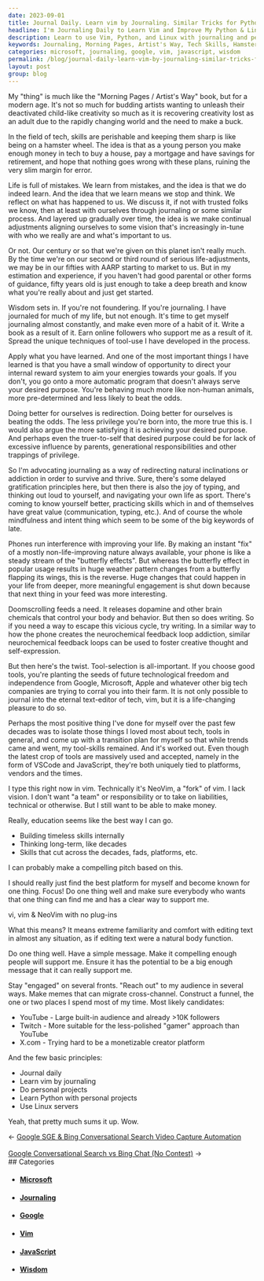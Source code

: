 ```yaml
---
date: 2023-09-01
title: Journal Daily. Learn vim by Journaling. Similar Tricks for Python & Linux
headline: I'm Journaling Daily to Learn Vim and Improve My Python & Linux Skills
description: Learn to use Vim, Python, and Linux with journaling and personal projects. Develop timeless skills to stay ahead of the rapidly changing tech world. Increase creativity and gain wisdom with journaling and mindfulness. Use tools to foster creative thought and self-expression. Find the best platform to become known for one thing and make a compelling pitch.
keywords: Journaling, Morning Pages, Artist's Way, Tech Skills, Hamster Wheel, Mortgage, Savings, Retirement, Life Mistakes, Self-Reflection, Life Adjustments, Wisdom, Journaling Habit, Writing, Communication, Typing, Mindfulness, Intent, Phone Interference, Dopamine, Neurochemical Feedback Loops, Tool-Selection, Vim, NeoVim, Eternal Text-Editor, VSCode, JavaScript, Google, Microsoft, Apple, Doomscrolling,
categories: microsoft, journaling, google, vim, javascript, wisdom
permalink: /blog/journal-daily-learn-vim-by-journaling-similar-tricks-for-python-linux/
layout: post
group: blog
---
```



My "thing" is much like the "Morning Pages / Artist's Way" book, but for a
modern age. It's not so much for budding artists wanting to unleash their
deactivated child-like creativity so much as it is recovering creativity lost
as an adult due to the rapidly changing world and the need to make a buck.

In the field of tech, skills are perishable and keeping them sharp is like
being on a hamster wheel. The idea is that as a young person you make enough
money in tech to buy a house, pay a mortgage and have savings for retirement,
and hope that nothing goes wrong with these plans, ruining the very slim margin
for error.

Life is full of mistakes. We learn from mistakes, and the idea is that we do
indeed learn. And the idea that we learn means we stop and think. We reflect on
what has happened to us. We discuss it, if not with trusted folks we know, then
at least with ourselves through journaling or some similar process. And layered
up gradually over time, the idea is we make continual adjustments aligning
ourselves to some vision that's increasingly in-tune with who we really are and
what's important to us.

Or not. Our century or so that we're given on this planet isn't really much. By
the time we're on our second or third round of serious life-adjustments, we may
be in our fifties with AARP starting to market to us. But in my estimation and
experience, if you haven't had good parental or other forms of guidance, fifty
years old is just enough to take a deep breath and know what you're really
about and just get started.

Wisdom sets in. If you're not foundering. If you're journaling. I have
journaled for much of my life, but not enough. It's time to get myself
journaling almost constantly, and make even more of a habit of it. Write a book
as a result of it. Earn online followers who support me as a result of it.
Spread the unique techniques of tool-use I have developed in the process.

Apply what you have learned. And one of the most important things I have
learned is that you have a small window of opportunity to direct your internal
reward system to aim your energies towards your goals. If you don't, you go
onto a more automatic program that doesn't always serve your desired purpose.
You're behaving much more like non-human animals, more pre-determined and less
likely to beat the odds.

Doing better for ourselves is redirection. Doing better for ourselves is
beating the odds. The less privilege you're born into, the more true this is. I
would also argue the more satisfying it is achieving your desired purpose. And
perhaps even the truer-to-self that desired purpose could be for lack of
excessive influence by parents, generational responsibilities and other
trappings of privilege.

So I'm advocating journaling as a way of redirecting natural inclinations or
addiction in order to survive and thrive. Sure, there's some delayed
gratification principles here, but then there is also the joy of typing, and
thinking out loud to yourself, and navigating your own life as sport. There's
coming to know yourself better, practicing skills which in and of themselves
have great value (communication, typing, etc.). And of course the whole
mindfulness and intent thing which seem to be some of the big keywords of late.

Phones run interference with improving your life. By making an instant "fix" of
a mostly non-life-improving nature always available, your phone is like a
steady stream of the "butterfly effects". But whereas the butterfly effect in
popular usage results in huge weather pattern changes from a butterfly flapping
its wings, this is the reverse. Huge changes that could happen in your life
from deeper, more meaningful engagement is shut down because that next thing in
your feed was more interesting.

Doomscrolling feeds a need. It releases dopamine and other brain chemicals that
control your body and behavior. But then so does writing. So if you need a way
to escape this vicious cycle, try writing. In a similar way to how the phone
creates the neurochemical feedback loop addiction, similar neurochemical
feedback loops can be used to foster creative thought and self-expression.

But then here's the twist. Tool-selection is all-important. If you choose good
tools, you're planting the seeds of future technological freedom and
independence from Google, Microsoft, Apple and whatever other big tech
companies are trying to corral you into their farm. It is not only possible to
journal into the eternal text-editor of tech, vim, but it is a life-changing
pleasure to do so.

Perhaps the most positive thing I've done for myself over the past few decades
was to isolate those things I loved most about tech, tools in general, and come
up with a transition plan for myself so that while trends came and went, my
tool-skills remained. And it's worked out. Even though the latest crop of tools
are massively used and accepted, namely in the form of VSCode and JavaScript,
they're both uniquely tied to platforms, vendors and the times.

I type this right now in vim. Technically it's NeoVim, a "fork" of vim. I lack
vision. I don't want "a team" or responsibility or to take on liabilities,
technical or otherwise. But I still want to be able to make money. 

Really, education seems like the best way I can go. 

- Building timeless skills internally
- Thinking long-term, like decades
- Skills that cut across the decades, fads, platforms, etc.

I can probably make a compelling pitch based on this.

I should really just find the best platform for myself and become known for one
thing. Focus! Do one thing well and make sure everybody who wants that one
thing can find me and has a clear way to support me.

vi, vim & NeoVim with no plug-ins

What this means? It means extreme familiarity and comfort with editing text in
almost any situation, as if editing text were a natural body function.

Do one thing well. Have a simple message. Make it compelling enough people will
support me. Ensure it has the potential to be a big enough message that it can
really support me.

Stay "engaged" on several fronts. "Reach out" to my audience in several ways.
Make memes that can migrate cross-channel. Construct a funnel, the one or two
places I spend most of my time. Most likely candidates:

- YouTube - Large built-in audience and already >10K followers
- Twitch - More suitable for the less-polished "gamer" approach than YouTube
- X.com - Trying hard to be a monetizable creator platform

And the few basic principles:

- Journal daily
- Learn vim by journaling
- Do personal projects
- Learn Python with personal projects
- Use Linux servers

Yeah, that pretty much sums it up. Wow.


















<div class="arrow-links"><div class="post-nav-prev"><span class="arrow">&larr;&nbsp;</span><a href="/blog/google-sge-bing-conversational-search-video-capture-automation/">Google SGE & Bing Conversational Search Video Capture Automation</a></div> &nbsp; <div class="post-nav-next"><a href="/blog/google-conversational-search-vs-bing-chat-no-contest/">Google Conversational Search vs Bing Chat (No Contest)</a><span class="arrow">&nbsp;&rarr;</span></div></div>
## Categories

<ul>
<li><h4><a href='/microsoft/'>Microsoft</a></h4></li>
<li><h4><a href='/journaling/'>Journaling</a></h4></li>
<li><h4><a href='/google/'>Google</a></h4></li>
<li><h4><a href='/vim/'>Vim</a></h4></li>
<li><h4><a href='/javascript/'>JavaScript</a></h4></li>
<li><h4><a href='/wisdom/'>Wisdom</a></h4></li></ul>